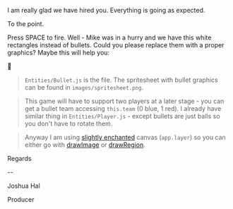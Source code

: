 I am really glad we have hired you. Everything is going as expected.

To the point.

Press SPACE to fire. Well  - Mike was in a hurry and we have this white rectangles instead of bullets.
Could you please replace them with a proper graphics? Maybe this will help you:

:email: 

> `Entities/Bullet.js` is the file. The spritesheet with bullet graphics can be found in `images/spritesheet.png`.

> This game will have to support two players at a later stage - you can get a bullet team accessing `this.team` (0 blue, 1 red). I already have similar thing in `Entities/Player.js` - except bullets are just balls so you don't have to rotate them.

> Anyway I am using [slightly enchanted](http://canvasquery.com/basics) canvas (`app.layer`) so you can either go with [drawImage](http://tutorials.jenkov.com/html5-canvas/images.html#drawing-parts-of-images) or [drawRegion](http://canvasquery.com/drawRegion).

Regards

\-\-

Joshua Hal

Producer